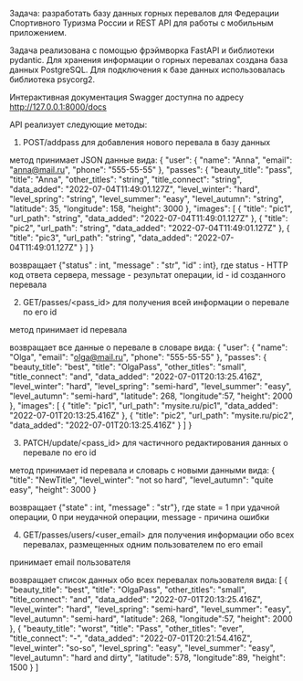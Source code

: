 Задача: разработать базу данных горных перевалов для Федерации Спортивного Туризма России и REST API для работы с мобильным приложением.

Задача реализована с помощью фрэймворка FastAPI и библиотеки pydantic. Для хранения информации о горных перевалах создана база данных PostgreSQL. Для подключения к базе данных использовалась библиотека psycorg2.

Интерактивная документация Swagger доступна по адресу http://127.0.0.1:8000/docs

API реализует следующие методы:

1. POST/addpass  для добавления нового перевала в базу данных

метод принимает JSON данные вида:
{
  "user": {
    "name": "Anna",
    "email": "anna@mail.ru",
    "phone": "555-55-55"
  },
  "passes": {
    "beauty_title": "pass",
    "title": "Anna",
    "other_titles": "string",
    "title_connect": "string",
    "data_added": "2022-07-04T11:49:01.127Z",
    "level_winter": "hard",
    "level_spring": "string",
    "level_summer": "easy",
    "level_autumn": "string",
    "latitude": 35,
    "longitude": 158,
    "height": 3000
  },
  "images": [
    {
      "title": "pic1",
      "url_path": "string",
      "data_added": "2022-07-04T11:49:01.127Z"
    },
{
      "title": "pic2",
      "url_path": "string",
      "data_added": "2022-07-04T11:49:01.127Z"
    },
{
      "title": "pic3",
      "url_path": "string",
      "data_added": "2022-07-04T11:49:01.127Z"
    }
  ]
}

возвращает {"status" : int, "message" : "str", "id" : int}, где status - HTTP код ответа сервера, message - результат операции, id - id созданного перевала

2. GET/passes/<pass_id>  для получения всей информации о перевале по его id
  
метод принимает id перевала
  
возвращает все данные о перевале в словаре вида:
{
"user": {
    "name": "Olga",
    "email": "olga@mail.ru",
    "phone": "555-55-55"
  },
  "passes": {
    "beauty_title": "best",
    "title": "OlgaPass",
    "other_titles": "small",
    "title_connect": "and",
    "data_added": "2022-07-01T20:13:25.416Z",
    "level_winter": "hard",
    "level_spring": "semi-hard",
    "level_summer": "easy",
    "level_autumn": "semi-hard",
    "latitude": 268,
    "longitude":57,
    "height": 2000
  },
  "images": [
    {
      "title": "pic1",
      "url_path": "mysite.ru/pic1",
      "data_added": "2022-07-01T20:13:25.416Z"
    },
{
      "title": "pic2",
      "url_path": "mysite.ru/pic2",
      "data_added": "2022-07-01T20:13:25.416Z"
    }
  ]
}
  
3. PATCH/update/<pass_id>  для частичного редактирования данных о перевале по его id

метод принимает id перевала и словарь с новыми данными вида:
{
    "title": "NewTitle",
    "level_winter": "not so hard",
    "level_autumn": "quite easy",
    "height": 3000
  }

возвращает {"state" : int, "message" : "str"}, где state = 1 при удачной операции, 0 при неудачной операции, message - причина ошибки

4. GET/passes/users/<user_email>  для получения информации обо всех перевалах, размещенных одним пользователем по его email

принимает email пользователя

возвращает список данных обо всех перевалах пользователя вида:
[
  {
    "beauty_title": "best",
    "title": "OlgaPass",
    "other_titles": "small",
    "title_connect": "and",
    "data_added": "2022-07-01T20:13:25.416Z",
    "level_winter": "hard",
    "level_spring": "semi-hard",
    "level_summer": "easy",
    "level_autumn": "semi-hard",
    "latitude": 268,
    "longitude":57,
    "height": 2000
  },
  {
    "beauty_title": "worst",
    "title": "Pass",
    "other_titles": "ever",
    "title_connect": "-",
    "data_added": "2022-07-01T20:21:54.416Z",
    "level_winter": "so-so",
    "level_spring": "easy",
    "level_summer": "easy",
    "level_autumn": "hard and dirty",
    "latitude": 578,
    "longitude":89,
    "height": 1500
  }
]
